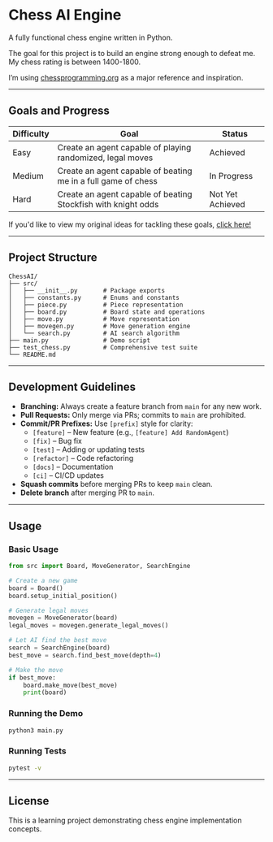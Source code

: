 # Chess AI Engine

A fully functional chess engine written in Python.

The goal for this project is to build an engine strong enough to defeat me. My chess rating is between 1400-1800.

I’m using [chessprogramming.org](https://www.chessprogramming.org/) as a major reference and inspiration.

---

## Goals and Progress

| Difficulty | Goal                                                          | Status           |
| ---------- | ------------------------------------------------------------- | ---------------- |
| Easy       | Create an agent capable of playing randomized, legal moves    | Achieved         |
| Medium     | Create an agent capable of beating me in a full game of chess | In Progress      |
| Hard       | Create an agent capable of beating Stockfish with knight odds | Not Yet Achieved |

If you'd like to view my original ideas for tackling these goals, [click here!](GOAL_NOTES.md)

---

## Project Structure

```
ChessAI/
├── src/
│   ├── __init__.py       # Package exports
│   ├── constants.py      # Enums and constants
│   ├── piece.py          # Piece representation
│   ├── board.py          # Board state and operations
│   ├── move.py           # Move representation
│   ├── movegen.py        # Move generation engine
│   └── search.py         # AI search algorithm
├── main.py               # Demo script
├── test_chess.py         # Comprehensive test suite
└── README.md
```

---

## Development Guidelines

- **Branching:** Always create a feature branch from `main` for any new work.
- **Pull Requests:** Only merge via PRs; commits to `main` are prohibited.
- **Commit/PR Prefixes:** Use `[prefix]` style for clarity:
  - `[feature]` – New feature (e.g., `[feature] Add RandomAgent`)
  - `[fix]` – Bug fix
  - `[test]` – Adding or updating tests
  - `[refactor]` – Code refactoring
  - `[docs]` – Documentation
  - `[ci]` – CI/CD updates
- **Squash commits** before merging PRs to keep `main` clean.
- **Delete branch** after merging PR to `main`.

---

## Usage

### Basic Usage

```python
from src import Board, MoveGenerator, SearchEngine

# Create a new game
board = Board()
board.setup_initial_position()

# Generate legal moves
movegen = MoveGenerator(board)
legal_moves = movegen.generate_legal_moves()

# Let AI find the best move
search = SearchEngine(board)
best_move = search.find_best_move(depth=4)

# Make the move
if best_move:
    board.make_move(best_move)
    print(board)
```

### Running the Demo

```bash
python3 main.py
```

### Running Tests

```bash
pytest -v
```

---

## License

This is a learning project demonstrating chess engine implementation concepts.
